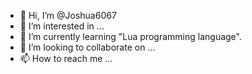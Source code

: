 - 👋 Hi, I’m @Joshua6067
- 👀 I’m interested in ...
- 🌱 I’m currently learning "Lua programming language".
- 💞️ I’m looking to collaborate on ...
- 📫 How to reach me ...

<!---
Joshua6067/Joshua6067 is a ✨ special ✨ repository because its `README.md` (this file) appears on your GitHub profile.
You can click the Preview link to take a look at your changes.
--->
